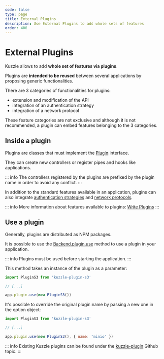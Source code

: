```yaml
---
code: false
type: page
title: External Plugins
description: Use External Plugins to add whole sets of features
order: 400
---
```


# External Plugins

Kuzzle allows to add **whole set of features via plugins**.

Plugins are **intended to be reused** between several applications by proposing generic functionalities.

There are 3 categories of functionalities for plugins:
 - extension and modification of the API
 - integration of an authentication strategy
 - integration of a network protocol

These feature categories are not exclusive and although it is not recommended, a plugin can embed features belonging to the 3 categories.

## Inside a plugin

Plugins are classes that must implement the [Plugin](/core/2/some-link) interface.  

They can create new controllers or register pipes and hooks like applications.

::: info
The controllers registered by the plugins are prefixed by the plugin name in order to avoid any conflict.
:::

In addition to the standard features available in an application, plugins can also integrate [authentication strategies](/core/2/some-link) and [network protocols](/core/2/some-link).

::: info
More information about features available to plugins: [Write Plugins](/core/2/guides/write-plugins)
:::


## Use a plugin

Generally, plugins are distributed as NPM packages.  

It is possible to use the [Backend.plugin.use](/core/2/some-link) method to use a plugin in your application.  

::: info
Plugins must be used before starting the application.
:::

This method takes an instance of the plugin as a parameter:

```js
import PluginS3 from 'kuzzle-plugin-s3'

// [...]

app.plugin.use(new PluginS3())
```

It's possible to override the original plugin name by passing a new one in the option object:

```js
import PluginS3 from 'kuzzle-plugin-s3'

// [...]

app.plugin.use(new PluginS3(), { name: 'minio' })
```

::: info
Existing Kuzzle plugins can be found under the [kuzzle-plugin](https://github.com/topics/kuzzle-plugin) Github topic.
:::